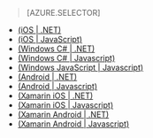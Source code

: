 > [AZURE.SELECTOR]
- [(iOS | .NET)](/zh-cn/documentation/articles/mobile-services-dotnet-backend-ios-get-started-push/)
- [(iOS | JavaScript)](/zh-cn/documentation/articles/mobile-services-javascript-backend-ios-get-started-push/)
- [(Windows C# | .NET)](/zh-cn/documentation/articles/mobile-services-dotnet-backend-windows-universal-dotnet-get-started-push/)
- [(Windows C# | Javascript)](/zh-cn/documentation/articles/mobile-services-javascript-backend-windows-universal-dotnet-get-started-push/)
- [(Windows JavaScript | Javascript)](/zh-cn/documentation/articles/mobile-services-javascript-backend-windows-universal-javascript-get-started-push/)
- [(Android | .NET)](/zh-cn/documentation/articles/mobile-services-dotnet-backend-android-get-started-push/)
- [(Android | Javascript)](/zh-cn/documentation/articles/mobile-services-javascript-backend-android-get-started-push/)
- [(Xamarin iOS | .NET)](/zh-cn/documentation/articles/mobile-services-dotnet-backend-xamarin-ios-get-started-push/)
- [(Xamarin iOS | Javascript)](/zh-cn/documentation/articles/partner-xamarin-mobile-services-ios-get-started-push/)
- [(Xamarin Android | .NET)](/zh-cn/documentation/articles/mobile-services-dotnet-backend-xamarin-android-get-started-push/)
- [(Xamarin Android | Javascript)](/zh-cn/documentation/articles/partner-xamarin-mobile-services-android-get-started-push/)

<!---HONumber=82-->